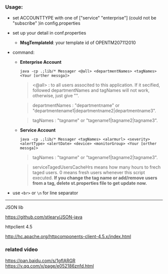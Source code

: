 ### Usage:

- set ACCOUNTTYPE with one of ["service" "enterprise"] \(could not be  "subscribe" \)in config.properties
- set up your detail in conf.properties
	- **MsgTemplateId**:  your template id of OPENTM207112010
- command:
	- __Enterprise Account__ 
    
        `java -cp .;lib/* Messager <@all> <departmentNames> <tagNames> <Your [orther messga]>`
        
        > <@all> : to all users associted to this application. If it secified, followed departmentNames and tagNames will not work, otherwise, just give "".
        
        > departmentNames : "departmentname" or "departmentename1|departmentname2|departmentname3". 
        
        > tagNames : "tagname" or "tagename1|tagname2|tagname3". 
    
	- __Service Account__ 
    
        `java -cp .;lib/* Messager <tagNames> <alarmurl> <severity> <alertType> <alertDate> <device> <monitorGroup> <Your [orther messga]>`
		
        > tagNames : "tagname" or "tagename1|tagname2|tagname3". 
        
        > serviceTagedUsersCacheHrs means how many hours to frech taged users. 0 means fresh users whenever this script executed.
           __If you change the tag name or add/remove users from a tag, delete st.properties file to get update now.__

- use `<br>` or `\n` for line separator

---

JSON lib

https://github.com/stleary/JSON-java


httpclient 4.5

http://hc.apache.org/httpcomponents-client-4.5.x/index.html

### related video

https://pan.baidu.com/s/1gflARGR
https://v.qq.com/x/page/e052186znfd.html